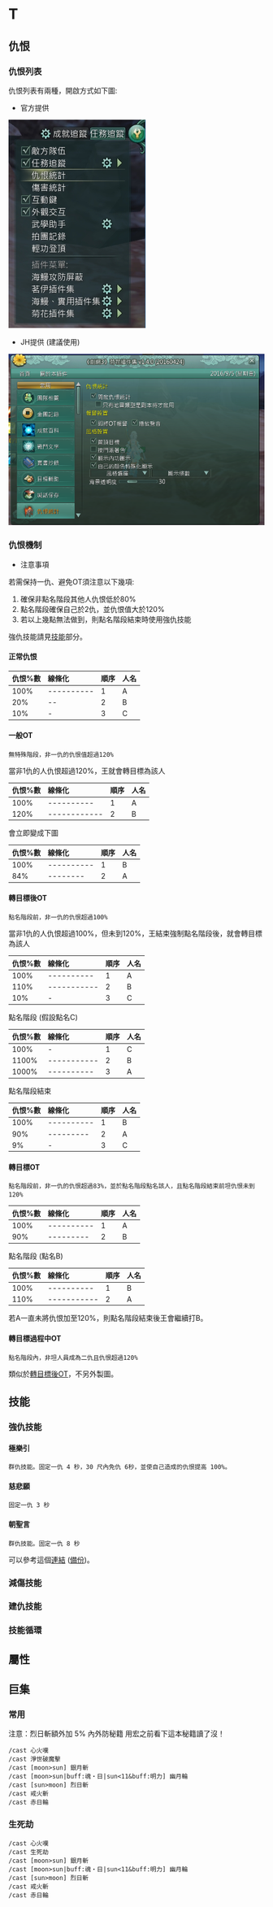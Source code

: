 # T

## 仇恨

### 仇恨列表

仇恨列表有兩種，開啟方式如下圖:

* 官方提供

![系統仇恨列表](img/系統仇恨列表.PNG)

* JH提供 (建議使用)

![菊花仇恨列表](img/菊花仇恨列表.PNG)

### 仇恨機制

* 注意事項

若需保持一仇、避免OT須注意以下幾項:
1. 確保非點名階段其他人仇恨低於80%
2. 點名階段確保自己於2仇，並仇恨值大於120%
3. 若以上幾點無法做到，則點名階段結束時使用強仇技能

強仇技能請見[技能](#技能)部分。

#### 正常仇恨

|仇恨%數|線條化|順序|人名|
|:---|:---|---|---|
|100%|----------|1|A|
|20% |--|2|B|
|10% |-|3|C|

#### 一般OT

`無特殊階段，非一仇的仇恨值超過120%`

當非1仇的人仇恨超過120%，王就會轉目標為該人

|仇恨%數|線條化|順序|人名|
|:---|:---|---|---|
|100%|----------|1|A|
|120%|------------|2|B|

會立即變成下圖

|仇恨%數|線條化|順序|人名|
|:---|:---|---|---|
|100%|----------|1|B|
|84% |--------|2|A|

#### 轉目標後OT

`點名階段前，非一仇的仇恨超過100%`

當非1仇的人仇恨超過100%，但未到120%，王結束強制點名階段後，就會轉目標為該人

|仇恨%數|線條化|順序|人名|
|:---|:---|---|---|
|100%|----------|1|A|
|110%|-----------|2|B|
|10% |-|3|C|

點名階段 (假設點名C)

|仇恨%數|線條化|順序|人名|
|:---|:---|---|---|
|100%|-|1|C|
|1100%|-----------|2|B|
|1000%|----------|3|A|

點名階段結束

|仇恨%數|線條化|順序|人名|
|:---|:---|---|---|
|100%|----------|1|B|
|90% |---------|2|A|
|9%  |-|3|C|

#### 轉目標OT

`點名階段前，非一仇的仇恨超過83%，並於點名階段點名該人，且點名階段結束前坦仇恨未到120%`

|仇恨%數|線條化|順序|人名|
|:---|:---|---|---|
|100%|----------|1|A|
|90% |---------|2|B|

點名階段 (點名B)

|仇恨%數|線條化|順序|人名|
|:---|:---|---|---|
|100%|----------|1|B|
|110%|-----------|2|A|

若A一直未將仇恨加至120%，則點名階段結束後王會繼續打B。

#### 轉目標過程中OT

`點名階段內，非坦人員成為二仇且仇恨超過120%`

類似於[轉目標後OT](轉目標後OT)，不另外製圖。


## 技能

### 強仇技能

#### 極樂引

`群仇技能。固定一仇 4 秒，30 尺內免仇 6秒，並使自己造成的仇恨提高 100%。`

#### 慈悲願

`固定一仇 3 秒`

#### 朝聖言

`群仇技能。固定一仇 8 秒`

可以參考這個[連結](http://tieba.baidu.com/p/4548463174?see_lz=1) ([備份](t-other.md))。

### 減傷技能

### 建仇技能

### 技能循環


## 屬性


## 巨集

### 常用

注意：烈日斬額外加 5% 內外防秘籍 用宏之前看下這本秘籍讀了沒！

```
/cast 心火嘆
/cast 淨世破魔擊
/cast [moon>sun] 銀月斬
/cast [moon>sun|buff:魂‧日|sun<11&buff:明力] 幽月輪
/cast [sun>moon] 烈日斬
/cast 戒火斬
/cast 赤日輪
```

### 生死劫

```
/cast 心火嘆
/cast 生死劫
/cast [moon>sun] 銀月斬
/cast [moon>sun|buff:魂‧日|sun<11&buff:明力] 幽月輪
/cast [sun>moon] 烈日斬
/cast 戒火斬
/cast 赤日輪
```